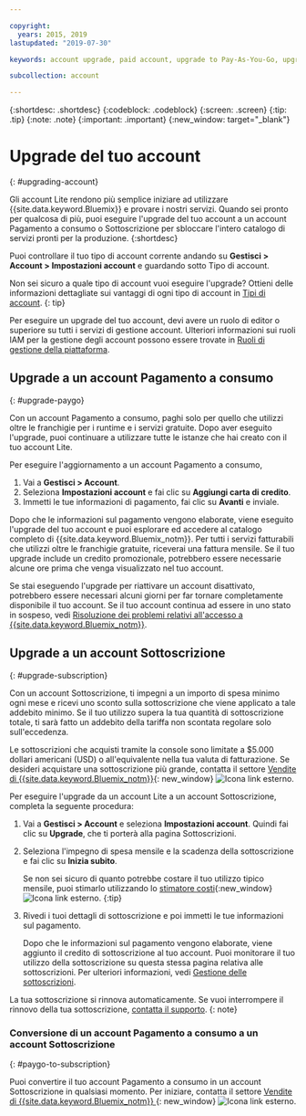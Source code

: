 ```yaml
---

copyright:
  years: 2015, 2019
lastupdated: "2019-07-30"

keywords: account upgrade, paid account, upgrade to Pay-As-You-Go, upgrade to Subscription, upgrade my account

subcollection: account

---
```


{:shortdesc: .shortdesc}
{:codeblock: .codeblock}
{:screen: .screen}
{:tip: .tip}
{:note: .note}
{:important: .important}
{:new_window: target="_blank"}

# Upgrade del tuo account
{: #upgrading-account}

Gli account Lite rendono più semplice iniziare ad utilizzare {{site.data.keyword.Bluemix}} e provare i nostri servizi. Quando sei pronto per qualcosa di più, puoi eseguire l'upgrade del tuo account a un account Pagamento a consumo o Sottoscrizione per sbloccare l'intero catalogo di servizi pronti per la produzione.
{:shortdesc}

Puoi controllare il tuo tipo di account corrente andando su **Gestisci > Account > Impostazioni account** e guardando sotto Tipo di account.

Non sei sicuro a quale tipo di account vuoi eseguire l'upgrade? Ottieni delle informazioni dettagliate sui vantaggi di ogni tipo di account in [Tipi di account](/docs/account?topic=account-accounts).
{: tip}

Per eseguire un upgrade del tuo account, devi avere un ruolo di editor o superiore su tutti i servizi di gestione account. Ulteriori informazioni sui ruoli IAM per la gestione degli account possono essere trovate in [Ruoli di gestione della piattaforma](/docs/iam?topic=iam-userroles#platformroles).

## Upgrade a un account Pagamento a consumo
{: #upgrade-paygo}

Con un account Pagamento a consumo, paghi solo per quello che utilizzi oltre le franchigie per i runtime e i servizi gratuite. Dopo aver eseguito l'upgrade, puoi continuare a utilizzare tutte le istanze che hai creato con il tuo account Lite.

Per eseguire l'aggiornamento a un account Pagamento a consumo,
1. Vai a **Gestisci > Account**.
1. Seleziona **Impostazioni account** e fai clic su **Aggiungi carta di credito**.
1. Immetti le tue informazioni di pagamento, fai clic su **Avanti** e inviale.

Dopo che le informazioni sul pagamento vengono elaborate, viene eseguito l'upgrade del tuo account e puoi esplorare ed accedere al catalogo completo di {{site.data.keyword.Bluemix_notm}}. Per tutti i servizi fatturabili che utilizzi oltre le franchigie gratuite, riceverai una fattura mensile. Se il tuo upgrade include un credito promozionale, potrebbero essere necessarie alcune ore prima che venga visualizzato nel tuo account.

Se stai eseguendo l'upgrade per riattivare un account disattivato, potrebbero essere necessari alcuni giorni per far tornare completamente disponibile il tuo account. Se il tuo account continua ad essere in uno stato in sospeso, vedi [Risoluzione dei problemi relativi all'accesso a {{site.data.keyword.Bluemix_notm}}](/docs/account?topic=account-accessing).

## Upgrade a un account Sottoscrizione
{: #upgrade-subscription}

Con un account Sottoscrizione, ti impegni a un importo di spesa minimo ogni mese e ricevi uno sconto sulla sottoscrizione che viene applicato a tale addebito minimo. Se il tuo utilizzo supera la tua quantità di sottoscrizione totale, ti sarà fatto un addebito della tariffa non scontata regolare solo sull'eccedenza.

Le sottoscrizioni che acquisti tramite la console sono limitate a $5.000 dollari americani (USD) o all'equivalente nella tua valuta di fatturazione. Se desideri acquistare una sottoscrizione più grande, contatta il settore [Vendite di {{site.data.keyword.Bluemix_notm}}](https://www.ibm.com/cloud-computing/bluemix/contact-us){: new_window} ![Icona link esterno](../icons/launch-glyph.svg).

Per eseguire l'upgrade da un account Lite a un account Sottoscrizione, completa la seguente procedura:
1. Vai a **Gestisci > Account** e seleziona **Impostazioni account**. Quindi fai clic su **Upgrade**, che ti porterà alla pagina Sottoscrizioni.
1. Seleziona l'impegno di spesa mensile e la scadenza della sottoscrizione e fai clic su **Inizia subito**.

   Se non sei sicuro di quanto potrebbe costare il tuo utilizzo tipico mensile, puoi stimarlo utilizzando lo [stimatore costi](https://{DomainName}/estimator/review){:new_window} ![Icona link esterno](../icons/launch-glyph.svg "Icona link esterno").
   {:tip}
1. Rivedi i tuoi dettagli di sottoscrizione e poi immetti le tue informazioni sul pagamento.

   Dopo che le informazioni sul pagamento vengono elaborate, viene aggiunto il credito di sottoscrizione al tuo account. Puoi monitorare il tuo utilizzo della sottoscrizione su questa stessa pagina relativa alle sottoscrizioni. Per ulteriori informazioni, vedi [Gestione delle sottoscrizioni](/docs/billing-usage?topic=billing-usage-subscriptions).

La tua sottoscrizione si rinnova automaticamente. Se vuoi interrompere il rinnovo della tua sottoscrizione, [contatta il supporto](https://{DomainName}/unifiedsupport/supportcenter).
{: note}

### Conversione di un account Pagamento a consumo a un account Sottoscrizione
{: #paygo-to-subscription}

Puoi convertire il tuo account Pagamento a consumo in un account Sottoscrizione in qualsiasi momento. Per iniziare, contatta il settore [Vendite di {{site.data.keyword.Bluemix_notm}} ](https://www.ibm.com/cloud-computing/bluemix/contact-us){: new_window} ![Icona link esterno](../icons/launch-glyph.svg).
